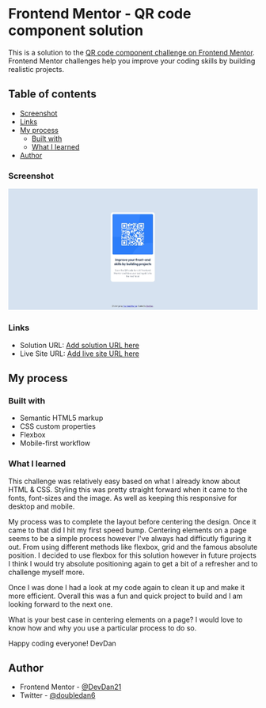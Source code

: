 # Frontend Mentor - QR code component solution

This is a solution to the [QR code component challenge on Frontend Mentor](https://www.frontendmentor.io/challenges/qr-code-component-iux_sIO_H). Frontend Mentor challenges help you improve your coding skills by building realistic projects.

## Table of contents

- [Screenshot](#screenshot)
- [Links](#links)
- [My process](#my-process)
  - [Built with](#built-with)
  - [What I learned](#what-i-learned)
- [Author](#author)

### Screenshot

![Snapshot](/images/qr-component-snapshot.jpg)

### Links

- Solution URL: [Add solution URL here](https://your-solution-url.com)
- Live Site URL: [Add live site URL here](https://your-live-site-url.com)

## My process

### Built with

- Semantic HTML5 markup
- CSS custom properties
- Flexbox
- Mobile-first workflow

### What I learned

This challenge was relatively easy based on what I already know about HTML & CSS.
Styling this was pretty straight forward when it came to the fonts, font-sizes and the image. As well as keeping this responsive for desktop and mobile.

My process was to complete the layout before centering the design. Once it came to that did I hit my first speed bump.
Centering elements on a page seems to be a simple process however I've always had difficutly figuring it out. From using different methods like flexbox, grid and the famous absolute position.
I decided to use flexbox for this solution however in future projects I think I would try absolute positioning again to get a bit of a refresher and to challenge myself more.

Once I was done I had a look at my code again to clean it up and make it more efficient.
Overall this was a fun and quick project to build and I am looking forward to the next one.

What is your best case in centering elements on a page? I would love to know how and why you use a particular process to do so.

Happy coding everyone!
DevDan

## Author

- Frontend Mentor - [@DevDan21](https://www.frontendmentor.io/profile/DevDan21)
- Twitter - [@doubledan6](https://twitter.com/DoubleDan6)
